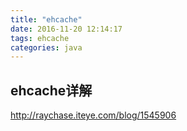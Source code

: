 ```yaml
---
title: "ehcache"
date: 2016-11-20 12:14:17
tags: ehcache
categories: java
---
```


## ehcache详解

http://raychase.iteye.com/blog/1545906

